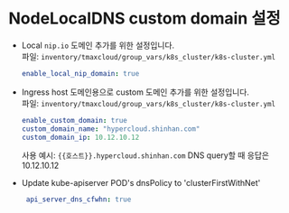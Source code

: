 # NodeLocalDNS custom domain 설정  

* Local `nip.io` 도메인 추가를 위한 설정입니다.  
  파일: `inventory/tmaxcloud/group_vars/k8s_cluster/k8s-cluster.yml`
  ```yaml
  enable_local_nip_domain: true
  ```

* Ingress host 도메인용으로 custom 도메인 추가를 위한 설정입니다.  
  파일: `inventory/tmaxcloud/group_vars/k8s_cluster/k8s-cluster.yml`
  ```yaml
  enable_custom_domain: true
  custom_domain_name: "hypercloud.shinhan.com"
  custom_domain_ip: 10.12.10.12
  ```
  사용 예시:  `{{호스트}}.hypercloud.shinhan.com` DNS query할 때 응답은 10.12.10.12 

* Update kube-apiserver POD's dnsPolicy to 'clusterFirstWithNet'
  ```yaml
   api_server_dns_cfwhn: true
  ```
